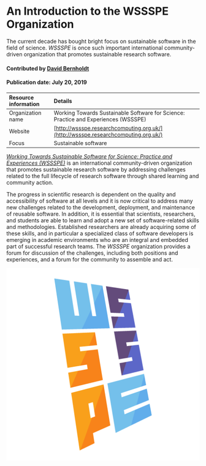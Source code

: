 # An Introduction to the WSSSPE Organization

<!-- deck text start -->
The current decade has bought bright focus on sustainable software in the field of science. *WSSSPE* is once such important international community-driven organization that promotes sustainable research software.
<!-- deck text end -->

#### Contributed by [David Bernholdt](http://github.com/bernhold)
#### Publication date: July 20, 2019

Resource information | Details 
:--- | :--- 
Organization name  | Working Towards Sustainable Software for Science: Practice and Experiences (WSSSPE)
Website  | [http://wssspe.researchcomputing.org.uk/](http://wssspe.researchcomputing.org.uk/)
Focus | Sustainable software

*[Working Towards Sustainable Software for Science: Practice and Experiences (WSSSPE)](http://wssspe.researchcomputing.org.uk/)* is an international community-driven organization that promotes sustainable research software by addressing challenges related to the full lifecycle of research software through shared learning and community action.

The progress in scientific research is dependent on the quality and accessibility of software at all levels and it is now critical to address many new challenges related to the development, deployment, and maintenance of reusable software. In addition, it is essential that scientists, researchers, and students are able to learn and adopt a new set of software-related skills and methodologies. Established researchers are already acquiring some of these skills, and in particular a specialized class of software developers is emerging in academic environments who are an integral and embedded part of successful research teams. The *WSSSPE* organization provides a forum for discussion of the challenges, including both positions and experiences, and a forum for the community to assemble and act.

<img src='../images/WSSSPE_logo_square_low.png' class='logo' />

<!--- Too large
![alt text](http://wssspe.researchcomputing.org.uk/wp-content/uploads/2016/11/Working_WSSSPE_square_low.png "WSSSPE theme logo")
--->

<!---
Publish: yes
Categories: Collaboration
Topics: Projects and organizations, conferences and workshops
Tags: workshop-series
Level: 2
Prerequisites: defaults
Aggregate: none
--->
